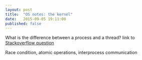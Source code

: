 ```yaml
---
layout: post
title:  "OS notes: the kernel"
date:   2015-09-05 19:11:00
published: false
---
```


What is the difference between a process and a thread?
link to [Stackoverflow question](http://stackoverflow.com/questions/200469/what-is-the-difference-between-a-process-and-a-thread)

Race condition, atomic operations, interprocess communication